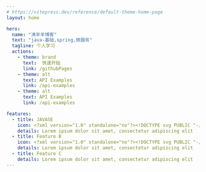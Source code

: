 ```yaml
---
# https://vitepress.dev/reference/default-theme-home-page
layout: home

hero:
  name: "沸羊羊博客"
  text: "java-基础,spring,微服务"
  tagline: 个人学习
  actions:
    - theme: brand
      text:  快速开始
      link: /githubPages
    - theme: alt
      text: API Examples
      link: /api-examples
    - theme: alt
      text: API Examples
      link: /api-examples

features:
  - title: JAVASE
    icon: <?xml version="1.0" standalone="no"?><!DOCTYPE svg PUBLIC "-//W3C//DTD SVG 1.1//EN" "http://www.w3.org/Graphics/SVG/1.1/DTD/svg11.dtd"><svg t="1712029602230" class="icon" viewBox="0 0 1089 1024" version="1.1" xmlns="http://www.w3.org/2000/svg" p-id="8347" xmlns:xlink="http://www.w3.org/1999/xlink" width="212.6953125" height="200"><path d="M616.862002 374.105038h-131.947115a98.960337 98.960337 0 0 1-98.960337-98.960336V98.995303A98.960337 98.960337 0 0 1 487.553829 0.034966h131.947115a98.960337 98.960337 0 0 1 98.960337 98.960337v176.149399a98.960337 98.960337 0 0 1-101.599279 98.960336zM487.553829 66.008524a32.986779 32.986779 0 0 0-32.986779 32.986779v176.149399a32.986779 32.986779 0 0 0 32.986779 32.986779h131.947115a32.986779 32.986779 0 0 0 32.986779-32.986779V98.995303a32.986779 32.986779 0 0 0-32.986779-32.986779zM608.945175 1023.944582H480.296738A98.960337 98.960337 0 0 1 381.336401 923.664774v-174.829928a98.960337 98.960337 0 0 1 98.960337-98.960336h131.947115a98.960337 98.960337 0 0 1 98.960337 98.960336V923.664774a98.960337 98.960337 0 0 1-102.259015 100.279808z m-128.648437-308.096514a32.986779 32.986779 0 0 0-32.986779 32.986778V923.664774a32.986779 32.986779 0 0 0 32.986779 32.986779h131.947115a32.986779 32.986779 0 0 0 32.986779-32.986779v-174.829928a32.986779 32.986779 0 0 0-32.986779-32.986778zM989.612603 1023.944582h-131.947115a98.960337 98.960337 0 0 1-98.960337-98.960336v-176.1494a98.960337 98.960337 0 0 1 98.960337-98.960336h131.947115a98.960337 98.960337 0 0 1 98.960337 98.960336V923.664774a98.960337 98.960337 0 0 1-98.960337 100.279808z m-131.947115-308.096514a32.986779 32.986779 0 0 0-32.986779 32.986778V923.664774a33.646514 33.646514 0 0 0 32.986779 32.986779h131.947115a32.986779 32.986779 0 0 0 32.986779-32.986779v-174.829928a32.986779 32.986779 0 0 0-32.986779-32.986778zM228.277747 1023.944582h-131.947116A98.960337 98.960337 0 0 1 0.009237 923.664774v-174.829928a98.960337 98.960337 0 0 1 98.960337-98.960336h131.947115a98.960337 98.960337 0 0 1 98.960337 98.960336V923.664774a98.960337 98.960337 0 0 1-101.599279 100.279808z m-131.947116-308.096514a32.986779 32.986779 0 0 0-32.986778 32.986778V923.664774a32.986779 32.986779 0 0 0 32.986778 32.986779h131.947116A33.646514 33.646514 0 0 0 263.903468 923.664774v-174.829928a32.986779 32.986779 0 0 0-32.986779-32.986778z" fill="#FC6D26" p-id="8348"></path><path d="M544.950824 715.848068a32.986779 32.986779 0 0 1-32.986779-32.986779V358.93112a32.986779 32.986779 0 0 1 32.986779-32.986779 33.646514 33.646514 0 0 1 32.986779 32.986779v323.930169a32.986779 32.986779 0 0 1-32.986779 32.986779z" fill="#FC6D26" p-id="8349"></path><path d="M923.639046 554.212851H163.62366A32.986779 32.986779 0 0 1 131.956353 521.226072a32.986779 32.986779 0 0 1 32.986778-32.986779H923.639046a32.986779 32.986779 0 0 1 32.986778 32.986779 32.986779 32.986779 0 0 1-32.986778 32.986779z" fill="#FC6D26" p-id="8350"></path><path d="M163.62366 715.848068a32.986779 32.986779 0 0 1-32.986779-32.986779V521.226072a32.986779 32.986779 0 0 1 65.973558 0v161.635217a32.986779 32.986779 0 0 1-32.986779 32.986779zM923.639046 701.333885a33.646514 33.646514 0 0 1-32.986779-32.986779V533.101313a33.646514 33.646514 0 0 1 32.986779-32.986779 32.986779 32.986779 0 0 1 32.986778 32.986779v135.245793a32.986779 32.986779 0 0 1-32.986778 32.986779z" fill="#FC6D26" p-id="8351"></path></svg>
    details: Lorem ipsum dolor sit amet, consectetur adipiscing elit
  - title: Feature B
    icon: <?xml version="1.0" standalone="no"?><!DOCTYPE svg PUBLIC "-//W3C//DTD SVG 1.1//EN" "http://www.w3.org/Graphics/SVG/1.1/DTD/svg11.dtd"><svg t="1712757844683" class="icon" viewBox="0 0 1024 1024" version="1.1" xmlns="http://www.w3.org/2000/svg" p-id="4276" width="200" height="200"><path d="M377.597072 791.989575s-39.199979 22.799988 27.799985 30.399983c81.197956 9.198995 122.597934 7.998996 211.996886-8.999995 0 0 23.599987 14.798992 56.39897 27.598985-200.396892 85.798954-453.593756-4.999997-296.195841-48.999973m-24.399987-112.19794s-43.799976 32.399983 23.199988 39.399979c86.598953 8.999995 155.197917 9.599995 273.595853-13.199993 0 0 16.399991 16.599991 42.199977 25.599986-242.59687 70.997962-512.593725 5.799997-338.995818-51.799972m206.396889-190.196898c49.399973 56.798969-12.999993 107.997942-12.999993 107.997942s125.398933-64.798965 67.799964-145.797922c-53.799971-75.598959-94.999949-113.197939 128.197931-242.596869 0.2 0-350.394812 87.599953-182.997902 280.396849m265.196858 385.193793s28.999984 23.799987-31.799983 42.399977c-115.797938 34.999981-481.592741 45.599976-583.191687 1.4-36.59998-15.799992 31.999983-37.99998 53.599972-42.599978 22.398988-4.799997 35.398981-3.999998 35.398981-3.999997-40.599978-28.599985-262.596859 56.19997-112.79894 80.399956 408.394781 66.398964 744.7896-29.799984 638.791657-77.599958M396.397062 563.592697s-186.1979 44.198976-65.999964 60.198968c50.799973 6.799996 151.997918 5.199997 246.196867-2.599999 76.999959-6.399997 154.397917-20.399989 154.397917-20.399989s-27.199985 11.599994-46.799974 24.999987c-188.996898 49.799973-553.991702 26.599986-448.992759-24.199987 88.997952-42.799977 161.197913-37.99998 161.197913-37.99998M730.391883 750.189597c192.197897-99.798946 103.198945-195.796895 41.199978-182.797902-15.199992 3.199998-21.999988 5.999997-21.999989 5.999997s5.599997-8.799995 16.399992-12.599993c122.597934-43.198977 216.996883 127.198932-39.599979 194.597895 0-0.2 2.999998-2.799998 3.999998-5.199997M614.393945 0s106.397943 106.398943-100.998946 269.995855c-166.197911 131.19893-37.99998 206.197889 0 291.596843-96.998948-87.599953-168.19791-164.597912-120.397935-236.396873C463.196026 220.196882 657.392922 168.997909 614.393945 0M415.396052 1020.786452c184.397901 11.799994 467.593749-6.599996 474.193745-93.79995 0 0-12.799993 32.999982-152.397918 59.399968-157.397915 29.599984-351.594811 26.199986-466.593749 7.199996 0-0.2 23.599987 19.39999 144.797922 27.199986" fill="#BFBFBF" p-id="4277"></path></svg>
    details: Lorem ipsum dolor sit amet, consectetur adipiscing elit
  - title: Feature C
    details: Lorem ipsum dolor sit amet, consectetur adipiscing elit
---
```


